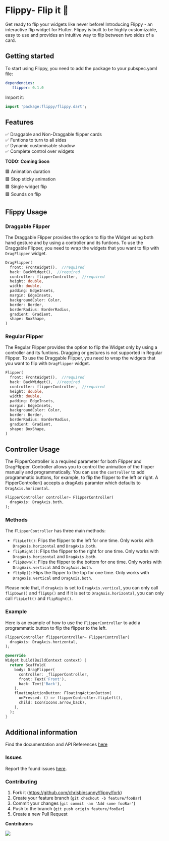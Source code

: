 
# Flippy- Flip it 🎡

Get ready to flip your widgets like never before! Introducing Flippy - an interactive flip widget for Flutter. Flippy is built to be highly customizable, easy to use and provides an intuitive way to flip between two sides of a card.


## Getting started

To start using Flippy, you need to add the package to your pubspec.yaml file:

```yaml  
dependencies:  
   flipper: 0.1.0
```  
Import it:
```dart  
import 'package:flippy/flippy.dart';
```  

## Features
✅ Draggable and Non-Draggable flipper cards  
✅ Funtions to turn to all sides  
✅ Dynamic customisable shadow  
✅ Complete control over widgets

**TODO: Coming Soon**

🟩 Animation duration  
🟩 Stop sticky animation  
🟩 Single widget flip  
🟩 Sounds on flip

## Flippy Usage

### Draggable Flipper
The Draggable Flipper provides the option to flip the Widget using both hand gesture and by using a controller and its funtions. To use the Draggable Flipper, you need to wrap the widgets that you want to flip with `DragFlipper` widget.

```dart  
DragFlipper(  
  front: FrontWidget(),  //required
  back: BackWidget(),  //required
  controller: flipperController,  //required
  height: double,  
  width: double,  
  padding: EdgeInsets,  
  margin: EdgeInsets,  
  backgroundColor: Color,  
  border: Border,  
  borderRadius: BorderRadius,  
  gradient: Gradient,  
  shape: BoxShape,  
)  
```  

### Regular Flipper
The Regular Flipper provides the option to flip the Widget only by using a controller and its funtions. Dragging or gestures is not supported in Regular Flipper. To use the Draggable Flipper, you need to wrap the widgets that you want to flip with `DragFlipper` widget.

```dart  
Flipper(  
  front: FrontWidget(),  //required
  back: BackWidget(),  //required
  controller: flipperController,  //required
  height: double,  
  width: double,  
  padding: EdgeInsets,  
  margin: EdgeInsets,  
  backgroundColor: Color,  
  border: Border,  
  borderRadius: BorderRadius,  
  gradient: Gradient,  
  shape: BoxShape,  
)  
```  
## Controller Usage
The FlipperController is a required parameter for both Flipper and DragFlipper. Controller allows you to control the animation of the flipper manually and programmatically. You can use the `controller` to add programmatic buttons, for example, to flip the flipper to the left or right.
A FipperController() accepts a dragAxis paramter which defaults to `DragAxis.horizontal`.

```dart  
FlipperController controller= FlipperController(  
  dragAxis: DragAxis.both,  
);
```  
### Methods

The `FlipperController` has three main methods:

-   `flipLeft()`: Flips the flipper to the left for one time. Only works with `DragAxis.horizontal` and `DragAxis.both`.
-   `flipRight()`: Flips the flipper to the right for one time. Only works with `DragAxis.horizontal` and `DragAxis.both`.
-   `flipDown()`: Flips the flipper to the bottom for one time. Only works with `DragAxis.vertical` and `DragAxis.both`.
-    `flipUp()`: Flips the flipper to the top for one time. Only works with `DragAxis.vertical` and `DragAxis.both`.

Please note that, if `dragAxis` is set to `DragAxis.vertical`, you can only call `flipDown()` and `flipUp()` and if it is set to `DragAxis.horizontal`, you can only call `flipLeft()` and `flipRight()`.

### Example

Here is an example of how to use the `FlipperController` to add a programmatic button to flip the flipper to the left.
```dart
FlipperController flipperController= FlipperController(  
  dragAxis: DragAxis.horizontal,  
);

@override
Widget build(BuildContext context) {
  return Scaffold(
    body: DragFlipper(
      controller: _flipperController,
      front: Text('Front'),
      back: Text('Back'),
    ),
    floatingActionButton: FloatingActionButton(
      onPressed: () => flipperController.flipLeft(),
      child: Icon(Icons.arrow_back),
    ),
  );
} 
```



## Additional information

Find the documentation and API References [here](https://pub.dev/documentation/flippy/latest/)

### Issues
Report the found issues [here](https://github.com/chrisbinsunny/flippy/issues).

###  Contributing

1. Fork it (<https://github.com/chrisbinsunny/flippy/fork>)
2. Create your feature branch (`git checkout -b feature/fooBar`)
3. Commit your changes (`git commit -am 'Add some fooBar'`)
4. Push to the branch (`git push origin feature/fooBar`)
5. Create a new Pull Request

**Contributors**

<a href="https://github.com/chrisbinsunny/flippy/graphs/contributors">
  <img src="https://contrib.rocks/image?repo=chrisbinsunny/flippy" />
</a>

